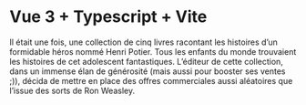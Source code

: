 # Vue 3 + Typescript + Vite

Il était une fois, une collection de cinq livres racontant les histoires d’un formidable héros nommé
Henri Potier. Tous les enfants du monde trouvaient les histoires de cet adolescent fantastiques.
L’éditeur de cette collection, dans un immense élan de générosité (mais aussi pour booster ses
ventes ;)), décida de mettre en place des offres commerciales aussi aléatoires que l’issue des sorts
de Ron Weasley.
